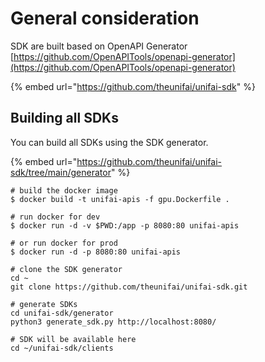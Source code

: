 # General consideration

SDK are built based on OpenAPI Generator [https://github.com/OpenAPITools/openapi-generator](https://github.com/OpenAPITools/openapi-generator)



{% embed url="https://github.com/theunifai/unifai-sdk" %}

## Building all SDKs

You can build all SDKs using the SDK generator.

{% embed url="https://github.com/theunifai/unifai-sdk/tree/main/generator" %}

```shell
# build the docker image
$ docker build -t unifai-apis -f gpu.Dockerfile . 
​
# run docker for dev
$ docker run -d -v $PWD:/app -p 8080:80 unifai-apis

# or run docker for prod
$ docker run -d -p 8080:80 unifai-apis

# clone the SDK generator
cd ~
git clone https://github.com/theunifai/unifai-sdk.git

# generate SDKs
cd unifai-sdk/generator
python3 generate_sdk.py http://localhost:8080/

# SDK will be available here
cd ~/unifai-sdk/clients
```

